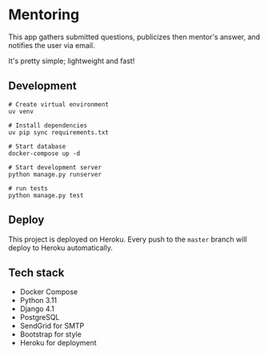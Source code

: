 # Mentoring

This app gathers submitted questions, publicizes then mentor's answer, and notifies the user via email.

It's pretty simple; lightweight and fast!

## Development

```
# Create virtual environment
uv venv

# Install dependencies
uv pip sync requirements.txt

# Start database
docker-compose up -d

# Start development server
python manage.py runserver

# run tests
python manage.py test
```

## Deploy

This project is deployed on Heroku. Every push to the `master` branch will deploy to Heroku automatically.

## Tech stack

- Docker Compose
- Python 3.11
- Django 4.1
- PostgreSQL
- SendGrid for SMTP
- Bootstrap for style
- Heroku for deployment
